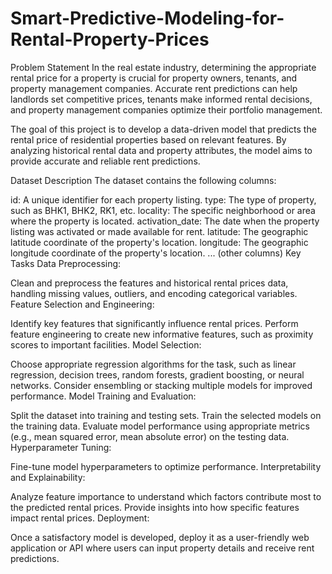 # Smart-Predictive-Modeling-for-Rental-Property-Prices
Problem Statement In the real estate industry, determining the appropriate rental price for a property is crucial for property owners, tenants, and property management companies. Accurate rent predictions can help landlords set competitive prices, tenants make informed rental decisions, and property management companies optimize their portfolio management.

The goal of this project is to develop a data-driven model that predicts the rental price of residential properties based on relevant features. By analyzing historical rental data and property attributes, the model aims to provide accurate and reliable rent predictions.

Dataset Description The dataset contains the following columns:

id: A unique identifier for each property listing. type: The type of property, such as BHK1, BHK2, RK1, etc. locality: The specific neighborhood or area where the property is located. activation_date: The date when the property listing was activated or made available for rent. latitude: The geographic latitude coordinate of the property's location. longitude: The geographic longitude coordinate of the property's location. ... (other columns) Key Tasks Data Preprocessing:

Clean and preprocess the features and historical rental prices data, handling missing values, outliers, and encoding categorical variables. Feature Selection and Engineering:

Identify key features that significantly influence rental prices. Perform feature engineering to create new informative features, such as proximity scores to important facilities. Model Selection:

Choose appropriate regression algorithms for the task, such as linear regression, decision trees, random forests, gradient boosting, or neural networks. Consider ensembling or stacking multiple models for improved performance. Model Training and Evaluation:

Split the dataset into training and testing sets. Train the selected models on the training data. Evaluate model performance using appropriate metrics (e.g., mean squared error, mean absolute error) on the testing data. Hyperparameter Tuning:

Fine-tune model hyperparameters to optimize performance. Interpretability and Explainability:

Analyze feature importance to understand which factors contribute most to the predicted rental prices. Provide insights into how specific features impact rental prices. Deployment:

Once a satisfactory model is developed, deploy it as a user-friendly web application or API where users can input property details and receive rent predictions.
 


